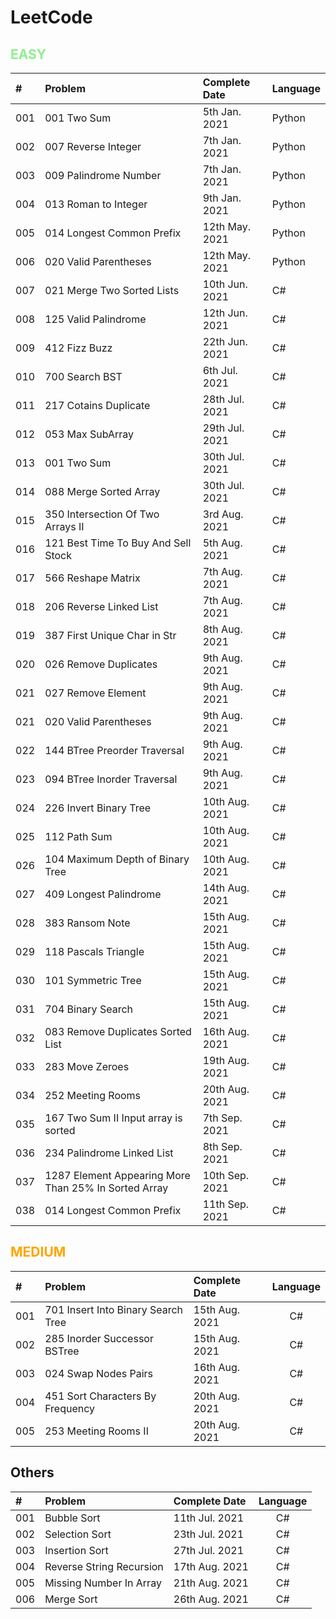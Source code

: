 # LeetCode

## <span style="color:LightGreen">**EASY**</span>

| #     | Problem                               | Complete Date     | Language     |
| :---  | :---                                  |    :----          | :----        |
| 001   | 001 Two Sum                           | 5th Jan.  2021    | Python       |
| 002   | 007 Reverse Integer                   | 7th Jan.  2021    | Python       |
| 003   | 009 Palindrome Number                 | 7th Jan.  2021    | Python       |
| 004   | 013 Roman to Integer                  | 9th Jan.  2021    | Python       |
| 005   | 014 Longest Common Prefix             | 12th May. 2021    | Python       |
| 006   | 020 Valid Parentheses                 | 12th May. 2021    | Python       |
| 007   | 021 Merge Two Sorted Lists            | 10th Jun. 2021    | C#           |
| 008   | 125 Valid Palindrome                  | 12th Jun. 2021    | C#           |
| 009   | 412 Fizz Buzz                         | 22th Jun. 2021    | C#           |
| 010   | 700 Search BST                        | 6th Jul. 2021     | C#           |
| 011   | 217 Cotains Duplicate                 | 28th Jul. 2021    | C#           |
| 012   | 053 Max SubArray                      | 29th Jul. 2021    | C#           |
| 013   | 001 Two Sum                           | 30th Jul. 2021    | C#           |
| 014   | 088 Merge Sorted Array                | 30th Jul. 2021    | C#           |
| 015   | 350 Intersection Of Two Arrays II     | 3rd Aug. 2021     | C#           |
| 016   | 121 Best Time To Buy And Sell Stock   | 5th Aug. 2021     | C#           |
| 017   | 566 Reshape Matrix                    | 7th Aug. 2021     | C#           |
| 018   | 206 Reverse Linked List               | 7th Aug. 2021     | C#           |
| 019   | 387 First Unique Char in Str          | 8th Aug. 2021     | C#           |
| 020   | 026 Remove Duplicates                 | 9th Aug. 2021     | C#           |
| 021   | 027 Remove Element                    | 9th Aug. 2021     | C#           |
| 021   | 020 Valid Parentheses                 | 9th Aug. 2021     | C#           |
| 022   | 144 BTree Preorder Traversal          | 9th Aug. 2021     | C#           |
| 023   | 094 BTree Inorder Traversal           | 9th Aug. 2021     | C#           |
| 024   | 226 Invert Binary Tree                | 10th Aug. 2021    | C#           |
| 025   | 112 Path Sum                          | 10th Aug. 2021    | C#           |
| 026   | 104 Maximum Depth of Binary Tree      | 10th Aug. 2021    | C#           |
| 027   | 409 Longest Palindrome                | 14th Aug. 2021    | C#           |
| 028   | 383 Ransom Note                       | 15th Aug. 2021    | C#           |
| 029   | 118 Pascals Triangle                  | 15th Aug. 2021    | C#           |
| 030   | 101 Symmetric Tree                    | 15th Aug. 2021    | C#           |
| 031   | 704 Binary Search                     | 15th Aug. 2021    | C#           |
| 032   | 083 Remove Duplicates Sorted List     | 16th Aug. 2021    | C#           |
| 033   | 283 Move Zeroes                       | 19th Aug. 2021    | C#           |
| 034   | 252 Meeting Rooms                     | 20th Aug. 2021    | C#           |
| 035   | 167 Two Sum II Input array is sorted  | 7th Sep. 2021     | C#           |
| 036   | 234 Palindrome Linked List            | 8th Sep. 2021     | C#           |
| 037   | 1287 Element Appearing More Than 25% In Sorted Array | 10th Sep. 2021    | C#           |
| 038   | 014 Longest Common Prefix             | 11th Sep. 2021    | C#           | 
## <span style="color:Orange">**MEDIUM**</span>

| #     | Problem                               | Complete Date     | Language     |
| :---  | :---                                  |    :----          | :----:       | 
| 001   | 701 Insert Into Binary Search Tree    | 15th Aug. 2021    | C#           |
| 002   | 285 Inorder Successor BSTree          | 15th Aug. 2021    | C#           |
| 003   | 024 Swap Nodes Pairs                  | 16th Aug. 2021    | C#           |
| 004   | 451 Sort Characters By Frequency      | 20th Aug. 2021    | C#           |
| 005   | 253 Meeting Rooms II                  | 20th Aug. 2021    | C#           |

## **Others**</span>

| #     | Problem                               | Complete Date     | Language     |
| :---  | :---                                  |    :----          | :----:       |
| 001   | Bubble Sort                           | 11th Jul. 2021    | C#           |
| 002   | Selection Sort                        | 23th Jul. 2021    | C#           |
| 003   | Insertion Sort                        | 27th Jul. 2021    | C#           |
| 004   | Reverse String Recursion              | 17th Aug. 2021    | C#           |
| 005   | Missing Number In Array               | 21th Aug. 2021    | C#           |
| 006   | Merge Sort                            | 26th Aug. 2021    | C#           |

